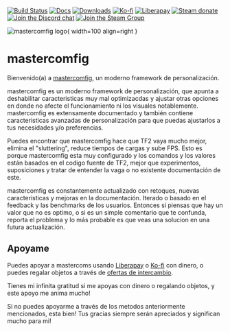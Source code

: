 [![Build Status](https://img.shields.io/github/workflow/status/mastercomfig/mastercomfig/CI?style=flat-square&logo=mastercomfig)](https://github.com/mastercomfig/mastercomfig/actions?query=workflow%3ACI)
[![Docs](https://readthedocs.org/projects/mastercomfig/badge/?version=latest&style=flat-square)](https://docs.mastercomfig.com/)
[![Downloads](https://img.shields.io/github/downloads/mastercomfig/mastercomfig/latest/total.svg?style=flat-square&logo=mastercomfig)](https://mastercomfig.com/app)
[![Ko-fi](https://img.shields.io/badge/Support%20me%20on-Ko--fi-FF5E5B.svg?logo=ko-fi&style=flat-square)](https://ko-fi.com/mastercoms)
[![Liberapay](https://img.shields.io/liberapay/receives/mastercoms.svg?logo=liberapay&style=flat-square)](https://liberapay.com/mastercoms/)
[![Steam donate](https://img.shields.io/badge/Donate%20via-Steam-00adee.svg?style=flat-square&logo=steam)](https://steamcommunity.com/tradeoffer/new/?partner=85845165&token=M9cQHh8N)
[![Join the Discord chat](https://img.shields.io/badge/Discord-mastercomfig-5865F2.svg?style=flat-square&logo=discord)](https://discord.gg/CuPb2zV)
[![Join the Steam Group](https://img.shields.io/badge/Steam-mastercomfig-00adee.svg?logo=steam&style=flat-square)](https://steamcommunity.com/groups/comfig)

![mastercomfig logo](https://mastercomfig.com/img/mastercomfig_logo.svg){ width=100 align=right }

# mastercomfig

Bienvenido(a) a [mastercomfig](https://mastercomfig.com/), un moderno framework de personalización.
<!-- In Spanish we have "Bienvenido" for male and "Bienvenida" for female so for saying the two genders i put the (a) for female too -->

mastercomfig es un moderno framework de personalización, que apunta a deshabilitar caracteristicas muy mal optimizacdas y ajustar otras opciones en donde no afecte el funcionamiento ni los visuales notablemente. mastercomfig es extensamente documentado y también contiene caracteristicas avanzadas de personalización para que puedas ajustarlos a tus necesidades y/o preferencias.

Puedes encontrar que mastercomfig hace que TF2 vaya mucho mejor, elimina el "sluttering", reduce tiempos de cargas y sube FPS. Esto es porque mastercomfig esta muy configurado y los comandos y los valores están basados en el codigo fuente de TF2, mejor que experimentos, suposiciones y tratar de entender la vaga o no existente documentación de este.

mastercomfig es constantemente actualizado con retoques, nuevas caracteristicas y mejoras en la documentación. Iterado o basado en el feedback y las benchmarks de los usuarios. Entonces si piensas que hay un valor que no es optimo, o si es un simple comentario que te confunda, reporta el problema y lo más probable es que veas una solucion en una futura actualización.
<!-- In spanish (at least in these cases) we use too the terms "feedback" or "benchmarks" for the same porpouses or definitions because the traduction is too long and not very accurate. -->

## Apoyame

Puedes apoyar a mastercoms usando [Liberapay](https://liberapay.com/mastercoms/) o [Ko-fi](https://ko-fi.com/mastercoms) con dinero, o puedes regalar objetos a través de [ofertas de intercambio](https://steamcommunity.com/tradeoffer/new/?partner=85845165&token=M9cQHh8N).

<!-- You can use Ko-fi to get [a config commission](https://ko-fi.com/mastercoms/commissions), where I personally tune a config exactly to your preferences and PC setup. I can also do this with a trade for 3 keys. There is also an addon where I can do advanced scripting at your request (6 keys if paying with a trade). -->

<!-- Finally, you can buy early access to the config for a month through [Ko-fi](https://ko-fi.com/mastercoms/shop). This will give you access to more frequent updates released throughout the month, rather than the monthly stable releases of the config. -->

Tienes mi infinita gratitud si me apoyas con dinero o regalando objetos, y este apoyo me anima mucho!

Si no puedes apoyarme a través de los metodos anteriormente mencionados, esta bien! Tus gracias siempre serán apreciados y significan mucho para mi!
